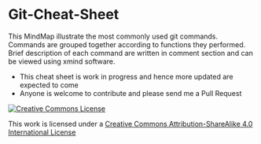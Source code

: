 # Git-Cheat-Sheet

This MindMap illustrate the most commonly used git commands. Commands are grouped together according to functions they performed. Brief description of each command are written in comment section and can be viewed using xmind software.

- This cheat sheet is work in progress and hence more updated are expected to come
- Anyone is welcome to contribute and please send me a Pull Request

[![Creative Commons License](https://i.creativecommons.org/l/by-sa/4.0/88x31.png)](http://creativecommons.org/licenses/by-sa/4.0/)

This work is licensed under a [Creative Commons Attribution-ShareAlike 4.0 International License](http://creativecommons.org/licenses/by-sa/4.0/)



